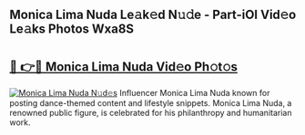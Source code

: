 ## Monica Lima Nuda Le𝚊k𝚎d N𝚞𝚍e - Part-iOI Vid𝚎o Le𝚊ks Photos Wxa8S

# <h2><a href="http://fbeakv.evod.top/?m=Monica+Lima+Nuda">🔗 👉🔴 Monica Lima Nuda Vid𝚎o Ph𝚘t𝚘s</a></h2>

[![Monica Lima Nuda N𝚞d𝚎s](https://i.imgur.com/8V9OHl7.gif)](http://fbeakv.evod.top/?m=Monica+Lima+Nuda)
Influencer Monica Lima Nuda known for posting dance-themed content and lifestyle snippets. Monica Lima Nuda, a renowned public figure, is celebrated for his philanthropy and humanitarian work. 
